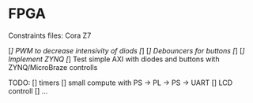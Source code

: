 # FPGA 

Constraints files: Cora Z7

[*] PWM to decrease intensivity of diods [*]
[*] Debouncers for buttons [*]
[*] Implement ZYNQ
[*] Test simple AXI with diodes and buttons with ZYNQ/MicroBraze controlls

TODO: 
[] timers
[] small compute with PS -> PL -> PS -> UART
[] LCD controll
[] ...

